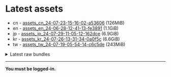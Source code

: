 # Latest assets
- cn - [assets_cn_24-07-23-15-16-02-a53606](https://github.com/ArknightsAssets/NewAssets/actions/runs/10090697237/artifacts/1738512986) (126MiB)
- en - [assets_en_24-06-28-12-41-13-fe3891](https://github.com/ArknightsAssets/NewAssets/actions/runs/9861399800/artifacts/1683197979) (1.1GiB)
- jp - [assets_jp_24-07-29-11-05-12-162dce](https://github.com/ArknightsAssets/NewAssets/actions/runs/10172648887/artifacts/1758325765) (6.9GiB)
- kr - [assets_kr_24-07-26-13-31-34-0a0f5c](https://github.com/ArknightsAssets/NewAssets/actions/runs/10172648887/artifacts/1758286949) (6.6GiB)
- tw - [assets_tw_24-07-19-05-54-14-c6c5de](https://github.com/ArknightsAssets/NewAssets/actions/runs/10089804512/artifacts/1738304986) (243MiB)

<details>
<summary>Latest raw bundles</summary>

- cn - [bundles_cn_24-07-23-15-16-02-a53606](https://github.com/ArknightsAssets/NewAssets/actions/runs/10090697237/artifacts/1738513174) (56MiB)
- en - [bundles_en_24-06-28-12-41-13-fe3891](https://github.com/ArknightsAssets/NewAssets/actions/runs/9861399800/artifacts/1683198661) (350MiB)
- jp - [bundles_jp_24-07-29-11-05-12-162dce](https://github.com/ArknightsAssets/NewAssets/actions/runs/10172648887/artifacts/1758329686) (2.3GiB)
- kr - [bundles_kr_24-07-26-13-31-34-0a0f5c](https://github.com/ArknightsAssets/NewAssets/actions/runs/10172648887/artifacts/1758289956) (2.2GiB)
- tw - [bundles_tw_24-07-19-05-54-14-c6c5de](https://github.com/ArknightsAssets/NewAssets/actions/runs/10089804512/artifacts/1738305237) (100MiB)

</details>

---

**You must be logged-in.**
